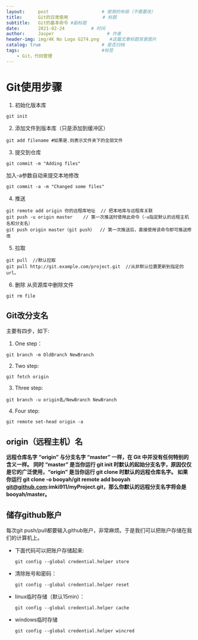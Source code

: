 ```yaml
---
layout:     post                    # 使用的布局（不需要改）
title:      Git的日常使用             # 标题 
subtitle:   Git的基本命令 #副标题
date:       2021-02-24          # 时间
author:     Jasper                    # 作者
header-img: img/4K No Logo G274.png    #这篇文章标题背景图片
catalog: true                       # 是否归档
tags:                               #标签
    - Git，代码管理
---
```


# Git使用步骤

1. 初始化版本库
~~~
git init
~~~

2. 添加文件到版本库（只是添加到缓冲区）
~~~
git add filename #如果是.则表示文件夹下的全部文件
~~~

3. 提交到仓库
~~~
git commit -m "Adding files"
~~~
加入-a参数自动来提交本地修改
~~~
git commit -a -m "Changed some files"
~~~

4. 推送
~~~
git remote add origin 你的远程库地址  // 把本地库与远程库关联
git push -u origin master    // 第一次推送时使用此命令（-u指定默认的远程主机名和分支名）
git push origin master（git push）  // 第一次推送后，直接使用该命令即可推送修改
~~~

5. 拉取
~~~
git pull  //默认拉取
git pull http://git.example.com/project.git  //从非默认位置更新到指定的url。
~~~

6. 删除
从资源库中删除文件
~~~
git rm file
~~~

## Git改分支名
主要有四步，如下:
1. One step：
~~~
git branch -m OldBranch NewBranch
~~~
2. Two step:
~~~
git fetch origin
~~~
3. Three step:
~~~
git branch -u origin名/NewBranch NewBranch
~~~
4. Four step:
~~~
git remote set-head origin -a
~~~

## origin（远程主机）名
**远程仓库名字 “origin” 与分支名字 “master” 一样，在 Git 中并没有任何特别的含义一样。 同时 “master” 是当你运行 git init 时默认的起始分支名字，原因仅仅是它的广泛使用，“origin” 是当你运行 git clone 时默认的远程仓库名字。 如果你运行 git clone -o booyah/git remote add booyah git@github.com:imki911/myProject.git，那么你默认的远程分支名字将会是 booyah/master。**


## 储存github账户
每次git push/pull都要输入github账户，非常麻烦。于是我们可以把账户存储在我们的计算机上。
* 下面代码可以把账户存储起来:
    ~~~
    git config --global credential.helper store
    ~~~
* 清除账号和密码：
    ~~~
    git config --global credential.helper reset
    ~~~
* linux临时存储（默认15min）：
    ~~~
    git config --global credential.helper cache
    ~~~
* windows临时存储
    ~~~
    git config --global credential.helper wincred
    ~~~